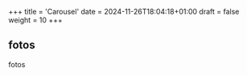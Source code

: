 +++
title = 'Carousel'
date = 2024-11-26T18:04:18+01:00
draft = false
weight = 10
+++

## fotos
fotos